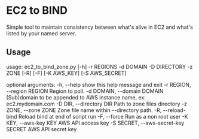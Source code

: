 # EC2 to BIND
Simple tool to maintain consistency between what's alive in EC2 and what's listed by your named server.

## Usage
usage: ec2_to_bind_zone.py [-h] -r REGIONS -d DOMAIN -D DIRECTORY -z ZONE [-R] [-F] [-K AWS_KEY] [-S AWS_SECRET]

optional arguments:
  -h, --help                            show this help message and exit
  -r REGION, --region REGION            Region to poll.
  -d DOMAIN, --domain DOMAIN            (Sub)domain to be appended to AWS instance name, ex: ec2.mydomain.com
  -D DIR, --directory DIR               Path to zone files directory
  -z ZONE, --zone ZONE                  Zone file name within --directory path.
  -R, --reload-bind                     Reload bind at end of script run
  -F, --force                           Run as a non root user
  -K KEY, --aws-key KEY                 AWS API access key
  -S SECRET, --aws-secret-key SECRET    AWS API secret key
